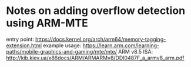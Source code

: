 # Notes on adding overflow detection using ARM-MTE

entry point: https://docs.kernel.org/arch/arm64/memory-tagging-extension.html
example usage: https://learn.arm.com/learning-paths/mobile-graphics-and-gaming/mte/mte/
ARM v8.5 ISA: http://kib.kiev.ua/x86docs/ARM/ARMARMv8/DDI0487F_a_armv8_arm.pdf

